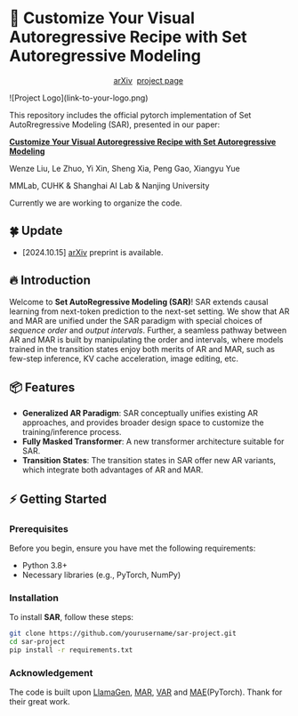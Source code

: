 # 🚀 Customize Your Visual Autoregressive Recipe with Set Autoregressive Modeling
<div align="center">

[arXiv](https://arxiv.org/abs/)&nbsp;
[project page](https://poppuppy.github.io/sar.github.io/)&nbsp;

</div>
![Project Logo](link-to-your-logo.png)

This repository includes the official pytorch implementation of Set AutoRregressive Modeling (SAR), presented in our paper:

**[Customize Your Visual Autoregressive Recipe with Set Autoregressive Modeling](https://arxiv.org/abs/)**

Wenze Liu, Le Zhuo, Yi Xin, Sheng Xia, Peng Gao, Xiangyu Yue

MMLab, CUHK & Shanghai AI Lab & Nanjing University

Currently we are working to organize the code.

## 🍀 Update

- [2024.10.15] [arXiv](https://arxiv.org/abs/) preprint is available.

## 🔥 Introduction

Welcome to **Set AutoRegressive Modeling (SAR)**! SAR extends causal learning from next-token prediction to the next-set setting. We show that AR and MAR are unified under the SAR paradigm with special choices of *sequence order* and *output intervals*. Further, a seamless pathway between AR and MAR is built by manipulating the order and intervals, where models trained in the transition states enjoy both merits of AR and MAR, such as few-step inference, KV cache acceleration, image editing, etc. 

## 📦 Features

- **Generalized AR Paradigm**: SAR conceptually unifies existing AR approaches, and provides broader design space to customize the training/inference process.
- **Fully Masked Transformer**: A new transformer architecture suitable for SAR.
- **Transition States**: The transition states in SAR offer new AR variants, which integrate both advantages of AR and MAR.

## ⚡ Getting Started

### Prerequisites

Before you begin, ensure you have met the following requirements:

- Python 3.8+
- Necessary libraries (e.g., PyTorch, NumPy)

### Installation

To install **SAR**, follow these steps:

```bash
git clone https://github.com/yourusername/sar-project.git
cd sar-project
pip install -r requirements.txt
```

### Acknowledgement

The code is built upon [LlamaGen](https://github.com/FoundationVision/LlamaGen), [MAR](https://github.com/LTH14/mar), [VAR](https://github.com/FoundationVision/VAR) and [MAE](https://github.com/facebookresearch/mae)(PyTorch). Thank for their great work.
